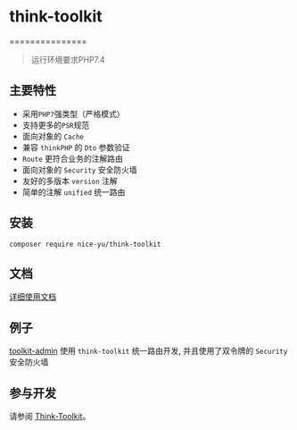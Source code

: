 # think-toolkit
===============

> 运行环境要求PHP7.4

## 主要特性
* 采用`PHP7`强类型（严格模式）
* 支持更多的`PSR`规范
* 面向对象的 `Cache`
* 兼容 `thinkPHP` 的 `Dto` 参数验证
* `Route` 更符合业务的注解路由
* 面向对象的 `Security` 安全防火墙
* 友好的多版本 `version` 注解
* 简单的注解 `unified` 统一路由

## 安装

~~~
composer require nice-yu/think-toolkit
~~~

## 文档

[详细使用文档](https://github.com/nice-yu/think-toolkit/wiki)

## 例子
[toolkit-admin](https://github.com/nice-yu/toolkit-admin/releases/tag/v0.1) 
使用 `think-toolkit` 统一路由开发, 并且使用了双令牌的 `Security` 安全防火墙

## 参与开发

请参阅 [Think-Toolkit](https://github.com/nice-yu/think-toolkit)。
